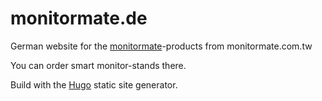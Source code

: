 # monitormate.de
German website for the [monitormate](https://www.monitormate.com.tw/)-products from monitormate.com.tw

You can order smart monitor-stands there.

Build with the [Hugo](https://github.com/gohugoio/hugo) static site generator.
